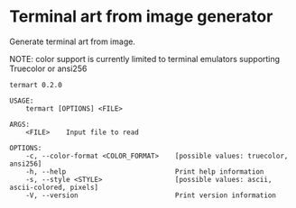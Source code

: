 # Terminal art from image generator
Generate terminal art from image.

NOTE: color support is currently limited to terminal emulators supporting Truecolor or ansi256

```
termart 0.2.0

USAGE:
    termart [OPTIONS] <FILE>

ARGS:
    <FILE>    Input file to read

OPTIONS:
    -c, --color-format <COLOR_FORMAT>    [possible values: truecolor, ansi256]
    -h, --help                           Print help information
    -s, --style <STYLE>                  [possible values: ascii, ascii-colored, pixels]
    -V, --version                        Print version information         
```